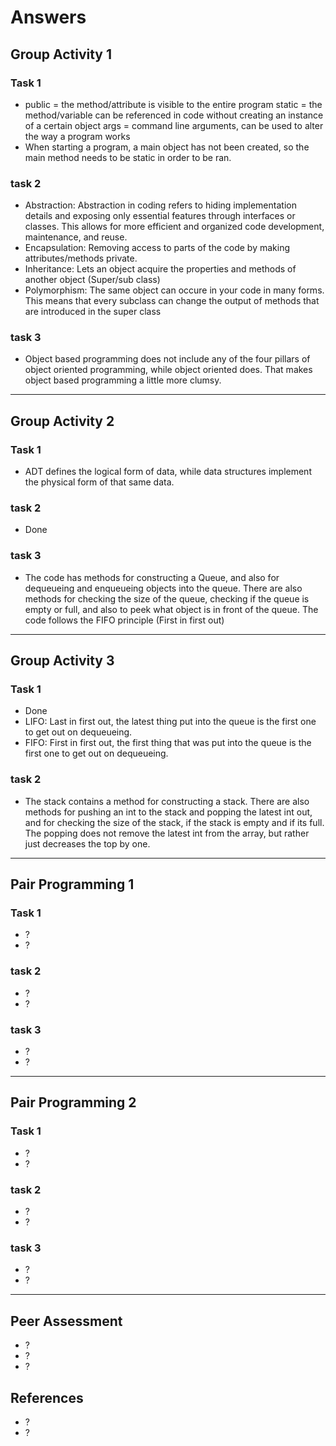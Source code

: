 # Answers

## Group Activity 1

### Task 1

- public = the method/attribute is visible to the entire program
  static = the method/variable can be referenced in code without creating an instance of a certain object
  args = command line arguments, can be used to alter the way a program works
- When starting a program, a main object has not been created, so the main method needs to be static in   order to be ran.


### task 2

- Abstraction: Abstraction in coding refers to hiding implementation details and exposing only essential features through interfaces or classes. This allows for more efficient and organized code development, maintenance, and reuse.
- Encapsulation: Removing access to parts of the code by making attributes/methods private.
- Inheritance: Lets an object acquire the properties and methods of another object (Super/sub class)
- Polymorphism: The same object can occure in your code in many forms. This means that every subclass can change the output of methods that are introduced in the super class


### task 3

- Object based programming does not include any of the four pillars of object oriented programming, while object oriented does. That makes object based programming a little more clumsy.

---

## Group Activity 2

### Task 1

- ADT defines the logical form of data, while data structures implement the physical form of that same data.

### task 2

- Done

### task 3

- The code has methods for constructing a Queue, and also for dequeueing and enqueueing objects into the queue. There are also methods for checking the size of the queue, checking if the queue is empty or full, and also to peek what object is in front of the queue. The code follows the FIFO principle (First in first out)


---

## Group Activity 3

### Task 1

- Done 
- LIFO: Last in first out, the latest thing put into the queue is the first one to get out on dequeueing.
- FIFO: First in first out, the first thing that was put into the queue is the first one to get out on dequeueing.

### task 2

- The stack contains a method for constructing a stack. There are also methods for pushing an int to the stack and popping the latest int out, and for checking the size of the stack, if the stack is empty and if its full. The popping does not remove the latest int from the array, but rather just decreases the top by one.


---

## Pair Programming 1

### Task 1

- ?
- ?

### task 2

- ?
- ?

### task 3

- ?
- ?

---

## Pair Programming 2

### Task 1

- ?
- ?

### task 2

- ?
- ?

### task 3

- ?
- ?

---

## Peer Assessment

- ?
- ?
- ?

## References

- ?
- ?
